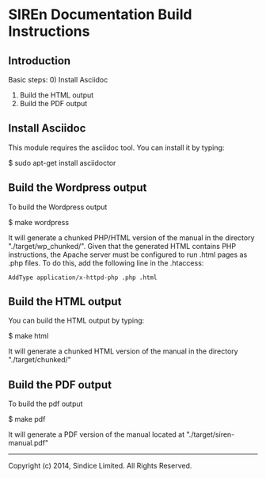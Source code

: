 # SIREn Documentation Build Instructions

## Introduction

Basic steps:
  0) Install Asciidoc
  1) Build the HTML output
  2) Build the PDF output
   
## Install Asciidoc

This module requires the asciidoc tool. You can install it by typing:

  $ sudo apt-get install asciidoctor
  
   
## Build the Wordpress output

To build the Wordpress output

  $ make wordpress

It will generate a chunked PHP/HTML version of the manual in the directory "./target/wp_chunked/".
Given that the generated HTML contains PHP instructions, the Apache server must be configured to
run .html pages as .php files. To do this, add the following line in the .htaccess:

    AddType application/x-httpd-php .php .html

## Build the HTML output

You can build the HTML output by typing:
   
   $ make html
   
It will generate a chunked HTML version of the manual in the directory "./target/chunked/"
   
## Build the PDF output

To build the pdf output

  $ make pdf
  
It will generate a PDF version of the manual located at "./target/siren-manual.pdf"

- - -

Copyright (c) 2014, Sindice Limited. All Rights Reserved.


